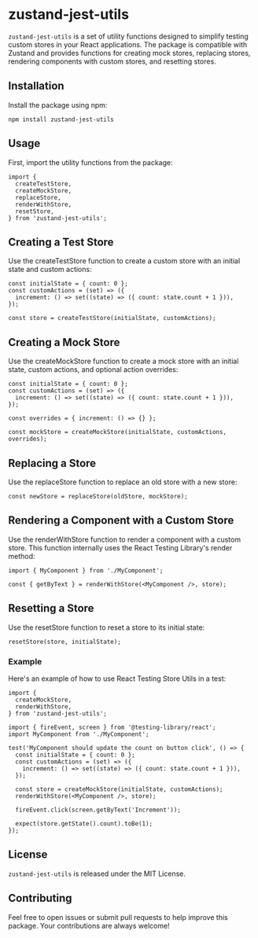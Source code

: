 # zustand-jest-utils

`zustand-jest-utils` is a set of utility functions designed to simplify testing custom stores in your React applications. The package is compatible with Zustand and provides functions for creating mock stores, replacing stores, rendering components with custom stores, and resetting stores.

## Installation

Install the package using npm:

```
npm install zustand-jest-utils
```

## Usage

First, import the utility functions from the package:

```
import {
  createTestStore,
  createMockStore,
  replaceStore,
  renderWithStore,
  resetStore,
} from 'zustand-jest-utils';
```

## Creating a Test Store

Use the createTestStore function to create a custom store with an initial state and custom actions:

```
const initialState = { count: 0 };
const customActions = (set) => ({
  increment: () => set((state) => ({ count: state.count + 1 })),
});

const store = createTestStore(initialState, customActions);
```

## Creating a Mock Store

Use the createMockStore function to create a mock store with an initial state, custom actions, and optional action overrides:

```
const initialState = { count: 0 };
const customActions = (set) => ({
  increment: () => set((state) => ({ count: state.count + 1 })),
});

const overrides = { increment: () => {} };

const mockStore = createMockStore(initialState, customActions, overrides);
```

## Replacing a Store

Use the replaceStore function to replace an old store with a new store:

```
const newStore = replaceStore(oldStore, mockStore);
```

## Rendering a Component with a Custom Store

Use the renderWithStore function to render a component with a custom store. This function internally uses the React Testing Library's render method:

```
import { MyComponent } from './MyComponent';

const { getByText } = renderWithStore(<MyComponent />, store);
```

## Resetting a Store

Use the resetStore function to reset a store to its initial state:

```
resetStore(store, initialState);
```

### Example

Here's an example of how to use React Testing Store Utils in a test:

```
import {
  createMockStore,
  renderWithStore,
} from 'zustand-jest-utils';

import { fireEvent, screen } from '@testing-library/react';
import MyComponent from './MyComponent';

test('MyComponent should update the count on button click', () => {
  const initialState = { count: 0 };
  const customActions = (set) => ({
    increment: () => set((state) => ({ count: state.count + 1 })),
  });

  const store = createMockStore(initialState, customActions);
  renderWithStore(<MyComponent />, store);

  fireEvent.click(screen.getByText('Increment'));

  expect(store.getState().count).toBe(1);
});
```

## License

`zustand-jest-utils` is released under the MIT License.

## Contributing

Feel free to open issues or submit pull requests to help improve this package. Your contributions are always welcome!
